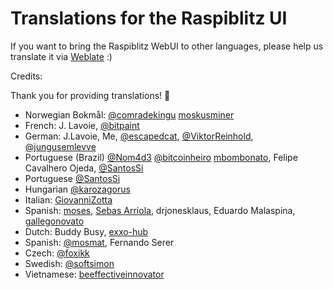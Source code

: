 # Translations for the Raspiblitz UI

If you want to bring the Raspiblitz WebUI to other languages, please help us translate it via [Weblate](https://hosted.weblate.org/projects/raspiblitz-web/translations/) :)

Credits:

Thank you for providing translations! 🙏

- Norwegian Bokmål: [@comradekingu](https://github.com/comradekingu) [moskusminer](https://github.com/moskusminer)
- French: J. Lavoie, [@bitpaint](https://github.com/bitpaint)
- German: J.Lavoie, Me, [@escapedcat](https://github.com/escapedcat), [@ViktorReinhold](https://github.com/ViktorReinhold), [@jungusemlevve](https://github.com/jungusemlevve)
- Portuguese (Brazil) [@Nom4d3](https://github.com/Nom4d3) [@bitcoinheiro](https://github.com/bitcoinheiro) [mbombonato](https://github.com/mbombonato), Felipe Cavalhero Ojeda, [@SantosSi](https://github.com/SantosSi)
- Portuguese [@SantosSi](https://github.com/SantosSi)
- Hungarian [@karozagorus](https://github.com/karozagorus)
- Italian: [GiovanniZotta](https://github.com/GiovanniZotta)
- Spanish: [moses](https://github.com/mosmat), [Sebas Arriola](https://github.com/sebdeveloper6952), drjonesklaus, Eduardo Malaspina, [gallegonovato](https://github.com/gallegonovato)
- Dutch: Buddy Busy, [exxo-hub](https://github.com/exxo-hub)
- Spanish: [@mosmat](https://github.com/mosmat), Fernando Serer
- Czech: [@foxikk](https://github.com/foxikk)
- Swedish: [@softsimon](https://github.com/softsimon)
- Vietnamese: [beeffectiveinnovator](https://github.com/beeffectiveinnovator)

